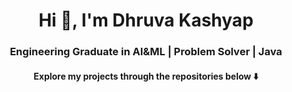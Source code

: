<h1 align="center">Hi 👋, I'm Dhruva Kashyap</h1>
<h3 align="center"> Engineering Graduate in AI&ML | Problem Solver | Java </h3>
<h4 align="center"> Explore my projects through the repositories below ⬇️ </h4>
